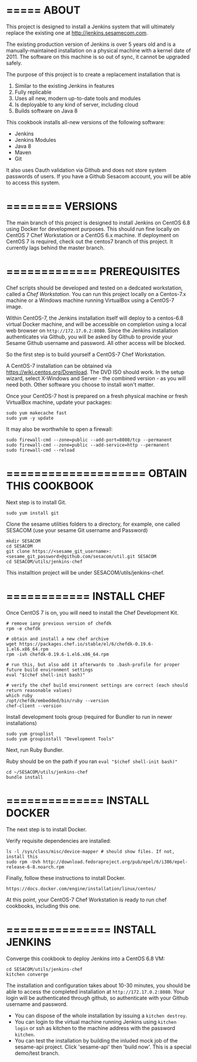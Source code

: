 =====
ABOUT
=====

This project is designed to install a Jenkins system that will ultimately replace the existing one at http://jenkins.sesamecom.com.

The existing production version of Jenkins is over 5 years old and is a manually-maintained installation on a physical machine with a kernel date of 2011. The software on this machine is so out of sync, it cannot be upgraded safely.

The purpose of this project is to create a replacement installation that is 

1. Similar to the existing Jenkins in features 
2. Fully replicable 
3. Uses all new, modern up-to-date tools and modules
4. Is deployable to any kind of server, including cloud
5. Builds software on Java 8

This cookbook installs all-new versions of the following software:

- Jenkins
- Jenkins Modules
- Java 8
- Maven
- Git

It also uses Oauth validation via Github and does not store system passwords of users. If you have a Github Sesacom account, you will be able to access this system.

========
VERSIONS
========

The main branch of this project is designed to install Jenkins on CentOS 6.8 using Docker for development purposes. This should run fine locally on CentOS 7 Chef Workstation or a CentOS 6.x machine. If deployment on CentOS 7 is required, check out the centos7 branch of this project. It currently lags behind the master branch.

=============
PREREQUISITES
=============

Chef scripts should be developed and tested on a dedcated workstation, called a _Chef Workstation_. You can run this project locally on a Centos-7.x machine or a Windows machine running VirtualBox using a CentOS-7 image. 

Within CentOS-7, the Jenkins installation itself will deploy to a centos-6.8 virtual Docker machine, and will be accessible on completion using a local web browser on ```http://172.17.0.2:8080```. Since the Jenkins installation authenticates via Github, you will be asked by Github to provide your Sesame Github username and password. All other access will be blocked.

So the first step is to build yourself a CentOS-7 Chef Workstation.

A CentOS-7 installation can be obtained via https://wiki.centos.org/Download. The DVD ISO should work.
In the setup wizard, select X-Windows and Server - the combined version - as you will need both. 
Other software you choose to install won't matter.

Once your CentOS-7 host is prepared on a fresh physical machine or fresh VirtualBox machine, update your packages: 
~~~
sudo yum makecache fast
sudo yum -y update
~~~

It may also be worthwhile to open a firewall:
~~~
sudo firewall-cmd --zone=public --add-port=8080/tcp --permanent
sudo firewall-cmd --zone=public --add-service=http --permanent
sudo firewall-cmd --reload
~~~

====================
OBTAIN THIS COOKBOOK
====================

Next step is to install Git. 
~~~
sudo yum install git
~~~

Clone the sesame utilities folders to a directory, for example, one called SESACOM
(use your sesame Git username and Password)
~~~
mkdir SESACOM
cd SESACOM
git clone https://<sesame_git_username>:<sesame_git_password>@github.com/sesacom/util.git SESACOM
cd SESACOM/utils/jenkins-chef
~~~

This installtion project will be under SESACOM/utils/jenkins-chef.

============
INSTALL CHEF
============

Once CentOS 7 is on, you will need to install the Chef Development Kit.

~~~
# remove iany previous version of chefdk
rpm -e chefdk

# obtain and install a new chef archive
wget https://packages.chef.io/stable/el/6/chefdk-0.19.6-1.el6.x86_64.rpm
rpm -ivh chefdk-0.19.6-1.el6.x86_64.rpm

# run this, but also add it afterwards to .bash-profile for proper future build environment settings
eval "$(chef shell-init bash)"

# verify the chef build environment settings are correct (each should return reasonable values)
which ruby
/opt/chefdk/embedded/bin/ruby --version
chef-client --version
~~~

Install development tools group (required for Bundler to run in newer
installations)

~~~
sudo yum grouplist
sudo yum groupinstall "Development Tools" 
~~~

Next, run Ruby Bundler. 

Ruby should be on the path if you ran ```eval "$(chef shell-init bash)"```
~~~
cd ~/SESACOM/utils/jenkins-chef
bundle install
~~~

==============
INSTALL DOCKER
==============

The next step is to install Docker.

Verify requisite dependencies are installed:
~~~
ls -l /sys/class/misc/device-mapper # should show files. If not, install this
sudo rpm -Uvh http://download.fedoraproject.org/pub/epel/6/i386/epel-release-6-8.noarch.rpm
~~~

Finally, follow these instructions to install Docker.
~~~
https://docs.docker.com/engine/installation/linux/centos/
~~~

At this point, your CentOS-7 Chef Workstation is ready to run chef cookbooks, including this one.

===============
INSTALL JENKINS
===============

Converge this cookbook to deploy Jenkins into a CentOS 6.8 VM:

~~~
cd SESACOM/utils/jenkins-chef
kitchen converge
~~~

The installation and configuration takes about 10-30 minutes, you should be able to access the completed installation at ```http://172.17.0.2:8080```.  Your login will be authenticated through github, so authenticate with your Github username and password.


- You can dispose of the whole installation by issuing a ```kitchen destroy```. 
- You can login to the virtual machine running Jenkins using ```kitchen login``` or ssh as kitchen to the machine address with the password ```kitchen```.
- You can test the installation by building the inluded mock job of the sesame-api project. Click 'sesame-api' then 'build now'. This is a special demo/test branch.
